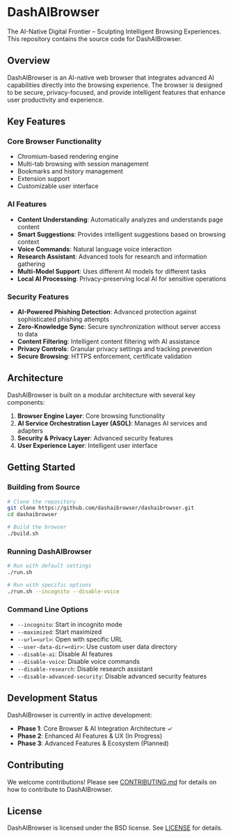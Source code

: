 # DashAIBrowser

The AI-Native Digital Frontier – Sculpting Intelligent Browsing Experiences.
This repository contains the source code for DashAIBrowser.

## Overview

DashAIBrowser is an AI-native web browser that integrates advanced AI capabilities directly into the browsing experience. The browser is designed to be secure, privacy-focused, and provide intelligent features that enhance user productivity and experience.

## Key Features

### Core Browser Functionality
- Chromium-based rendering engine
- Multi-tab browsing with session management
- Bookmarks and history management
- Extension support
- Customizable user interface

### AI Features
- **Content Understanding**: Automatically analyzes and understands page content
- **Smart Suggestions**: Provides intelligent suggestions based on browsing context
- **Voice Commands**: Natural language voice interaction
- **Research Assistant**: Advanced tools for research and information gathering
- **Multi-Model Support**: Uses different AI models for different tasks
- **Local AI Processing**: Privacy-preserving local AI for sensitive operations

### Security Features
- **AI-Powered Phishing Detection**: Advanced protection against sophisticated phishing attempts
- **Zero-Knowledge Sync**: Secure synchronization without server access to data
- **Content Filtering**: Intelligent content filtering with AI assistance
- **Privacy Controls**: Granular privacy settings and tracking prevention
- **Secure Browsing**: HTTPS enforcement, certificate validation

## Architecture

DashAIBrowser is built on a modular architecture with several key components:

1. **Browser Engine Layer**: Core browsing functionality
2. **AI Service Orchestration Layer (ASOL)**: Manages AI services and adapters
3. **Security & Privacy Layer**: Advanced security features
4. **User Experience Layer**: Intelligent user interface

## Getting Started

### Building from Source

```bash
# Clone the repository
git clone https://github.com/dashaibrowser/dashaibrowser.git
cd dashaibrowser

# Build the browser
./build.sh
```

### Running DashAIBrowser

```bash
# Run with default settings
./run.sh

# Run with specific options
./run.sh --incognito --disable-voice
```

### Command Line Options

- `--incognito`: Start in incognito mode
- `--maximized`: Start maximized
- `--url=<url>`: Open with specific URL
- `--user-data-dir=<dir>`: Use custom user data directory
- `--disable-ai`: Disable AI features
- `--disable-voice`: Disable voice commands
- `--disable-research`: Disable research assistant
- `--disable-advanced-security`: Disable advanced security features

## Development Status

DashAIBrowser is currently in active development:

- **Phase 1**: Core Browser & AI Integration Architecture ✓
- **Phase 2**: Enhanced AI Features & UX (In Progress)
- **Phase 3**: Advanced Features & Ecosystem (Planned)

## Contributing

We welcome contributions! Please see [CONTRIBUTING.md](CONTRIBUTING.md) for details on how to contribute to DashAIBrowser.

## License

DashAIBrowser is licensed under the BSD license. See [LICENSE](LICENSE) for details.